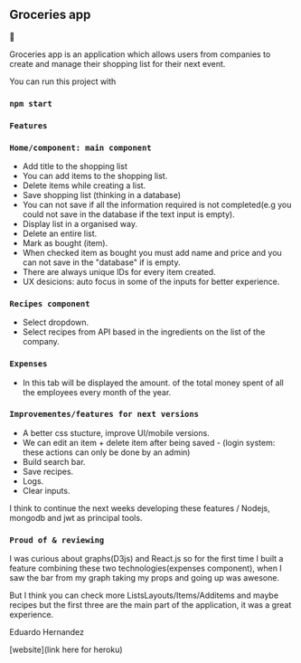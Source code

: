 ## Groceries app
 :tada: 

 Groceries app is an application which allows users from companies to create and manage their shopping list for their next event.

You can run this project with 

### `npm start`

### `Features`

### `Home/component: main component`

- Add title to the shopping list 
- You can add items to the shopping list.
- Delete items while creating a list.
- Save shopping list (thinking in a database)
- You can not save if all the information required is not completed(e.g you could not 
save in the database if the text input is empty).
- Display list in a organised way.
- Delete an entire list.
- Mark as bought (item).
- When checked item as bought you must add name and price and you can not save in the "database" 
if is empty.
- There are always unique IDs for every item created.
- UX desicions: auto focus in some of the inputs for better experience.

### `Recipes component`

- Select dropdown.
- Select recipes from API based in the ingredients on the list of the company.

### `Expenses`

- In this tab will be displayed the amount.
of the total money spent of all the employees every month of the year.

### `Improvementes/features for next versions`
 
- A better css stucture, improve UI/mobile versions.
- We can edit an item + delete item after being saved - (login system: these actions can only be done by an admin)
- Build search bar.
- Save recipes.
- Logs.
- Clear inputs.

I think to continue the next weeks developing these features / Nodejs, mongodb and jwt as principal tools.



### `Proud of & reviewing`

I was curious about graphs(D3js) and React.js so for the first time I built a feature combining these two technologies(expenses component), when I saw the bar from my graph taking my props and going up was awesone.

But I think you can check more ListsLayouts/Items/Additems and maybe recipes but the first three are the main part of the application, it was a great experience.

Eduardo Hernandez

[website](link here for heroku) 

